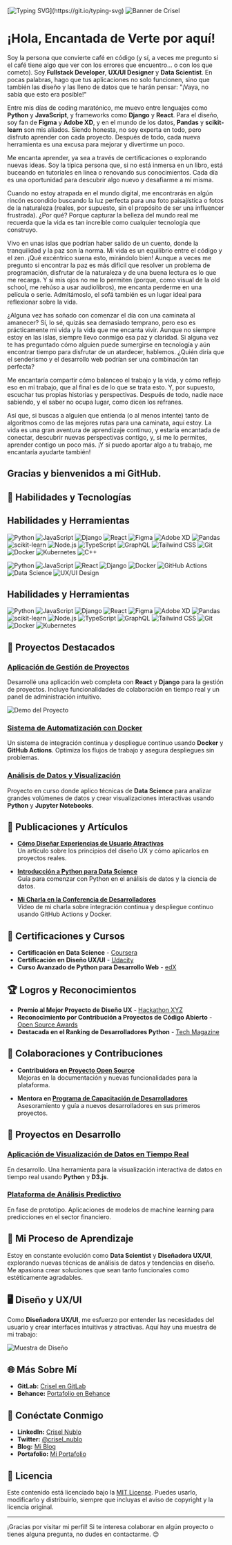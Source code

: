 [![Typing SVG](https://readme-typing-svg.demolab.com?font=Poppins&weight=300&size=80&pause=1000&color=A793F7&background=FFF9F000&width=1500&height=200&lines=Hello%2C+World!+...+I'm+Crisel%F0%9F%AA%BB;Welcome+to+my+GitHub+Profile!;Designing+and+coding+with+passion;Explore+my+work+and+let%E2%80%99s+connect!)](https://git.io/typing-svg)
![Banner de Crisel](https://github.com/CriselPy/CriselPy/blob/main/Banner%20Crisel.gif)


# ¡Hola, Encantada de Verte por aquí!

Soy la persona que convierte café en código (y sí, a veces me pregunto si el café tiene algo que ver con los errores que encuentro… o con los que cometo). Soy **Fullstack Developer**, **UX/UI Designer** y **Data Scientist**. En pocas palabras, hago que tus aplicaciones no solo funcionen, sino que también las diseño y las lleno de datos que te harán pensar: "¡Vaya, no sabía que esto era posible!"

Entre mis días de coding maratónico, me muevo entre lenguajes como **Python** y **JavaScript**, y frameworks como **Django** y **React**. Para el diseño, soy fan de **Figma** y **Adobe XD**, y en el mundo de los datos, **Pandas** y **scikit-learn** son mis aliados. Siendo honesta, no soy experta en todo, pero disfruto aprender con cada proyecto. Después de todo, cada nueva herramienta es una excusa para mejorar y divertirme un poco.

Me encanta aprender, ya sea a través de certificaciones o explorando nuevas ideas. Soy la típica persona que, si no está inmersa en un libro, está buceando en tutoriales en línea o renovando sus conocimientos. Cada día es una oportunidad para descubrir algo nuevo y desafiarme a mí misma.

Cuando no estoy atrapada en el mundo digital, me encontrarás en algún rincón escondido buscando la luz perfecta para una foto paisajística o fotos de la naturaleza (reales, por supuesto, sin el propósito de ser una influencer frustrada). ¿Por qué? Porque capturar la belleza del mundo real me recuerda que la vida es tan increíble como cualquier tecnología que construyo.

Vivo en unas islas que podrían haber salido de un cuento, donde la tranquilidad y la paz son la norma. Mi vida es un equilibrio entre el código y el zen. ¡Qué excéntrico suena esto, mirándolo bien! Aunque a veces me pregunto si encontrar la paz es más difícil que resolver un problema de programación, disfrutar de la naturaleza y de una buena lectura es lo que me recarga. Y si mis ojos no me lo permiten (porque, como visual de la old school, me rehúso a usar audiolibros), me encanta perderme en una película o serie. Admitámoslo, el sofá también es un lugar ideal para reflexionar sobre la vida.

¿Alguna vez has soñado con comenzar el día con una caminata al amanecer? Sí, lo sé, quizás sea demasiado temprano, pero eso es prácticamente mi vida y la vida que me encanta vivir. Aunque no siempre estoy en las islas, siempre llevo conmigo esa paz y claridad. Si alguna vez te has preguntado cómo alguien puede sumergirse en tecnología y aún encontrar tiempo para disfrutar de un atardecer, hablemos. ¿Quién diría que el senderismo y el desarrollo web podrían ser una combinación tan perfecta?

Me encantaría compartir cómo balanceo el trabajo y la vida, y cómo reflejo eso en mi trabajo, que al final es de lo que se trata esto. Y, por supuesto, escuchar tus propias historias y perspectivas. Después de todo, nadie nace sabiendo, y el saber no ocupa lugar, como dicen los refranes.

Así que, si buscas a alguien que entienda (o al menos intente) tanto de algoritmos como de las mejores rutas para una caminata, aquí estoy. La vida es una gran aventura de aprendizaje continuo, y estaría encantada de conectar, descubrir nuevas perspectivas contigo, y, si me lo permites, aprender contigo un poco más. ¡Y si puedo aportar algo a tu trabajo, me encantaría ayudarte también!

## Gracias y bienvenidos a mi GitHub.


## 🌟 Habilidades y Tecnologías
## Habilidades y Herramientas

![Python](https://img.shields.io/badge/Python-3.9-3572A5?style=for-the-badge&logo=python&logoColor=white)
![JavaScript](https://img.shields.io/badge/JavaScript-ES6-F7DF1E?style=for-the-badge&logo=javascript&logoColor=black)
![Django](https://img.shields.io/badge/Django-3.2-092E20?style=for-the-badge&logo=django&logoColor=white)
![React](https://img.shields.io/badge/React-18.0-61DAFB?style=for-the-badge&logo=react&logoColor=black)
![Figma](https://img.shields.io/badge/Figma-Design-FF7262?style=for-the-badge&logo=figma&logoColor=white)
![Adobe XD](https://img.shields.io/badge/Adobe_XD-UI/UX-FF61F6?style=for-the-badge&logo=adobe-xd&logoColor=white)
![Pandas](https://img.shields.io/badge/Pandas-1.5.0-150458?style=for-the-badge&logo=pandas&logoColor=white)
![scikit-learn](https://img.shields.io/badge/scikit--learn-1.2.0-F7931E?style=for-the-badge&logo=scikit-learn&logoColor=white)
![Node.js](https://img.shields.io/badge/Node.js-18.x-339933?style=for-the-badge&logo=node.js&logoColor=white)
![TypeScript](https://img.shields.io/badge/TypeScript-4.9-3178C6?style=for-the-badge&logo=typescript&logoColor=white)
![GraphQL](https://img.shields.io/badge/GraphQL-16.0-E10098?style=for-the-badge&logo=graphql&logoColor=white)
![Tailwind CSS](https://img.shields.io/badge/Tailwind%20CSS-3.2-38B2AC?style=for-the-badge&logo=tailwind-css&logoColor=white)
![Git](https://img.shields.io/badge/Git-2.40.0-F05032?style=for-the-badge&logo=git&logoColor=white)
![Docker](https://img.shields.io/badge/Docker-24.0-2496ED?style=for-the-badge&logo=docker&logoColor=white)
![Kubernetes](https://img.shields.io/badge/Kubernetes-1.26-326CE5?style=for-the-badge&logo=kubernetes&logoColor=white)
![C++](https://img.shields.io/badge/c%2B%2B-23%3A239120.svg?style=for-the-badge&logo=c%2B%2B&logoColor=white)

![Python](https://img.shields.io/badge/-Python-3776AB?style=flat&logo=Python&logoColor=white)
![JavaScript](https://img.shields.io/badge/-JavaScript-F7DF1E?style=flat&logo=JavaScript&logoColor=black)
![React](https://img.shields.io/badge/-React-61DAFB?style=flat&logo=React&logoColor=white)
![Django](https://img.shields.io/badge/-Django-092E20?style=flat&logo=Django&logoColor=white)
![Docker](https://img.shields.io/badge/-Docker-2496ED?style=flat&logo=Docker&logoColor=white)
![GitHub Actions](https://img.shields.io/badge/-GitHub%20Actions-2088FF?style=flat&logo=GitHub%20Actions&logoColor=white)
![Data Science](https://img.shields.io/badge/-Data%20Science-007ACC?style=flat&logo=Jupyter&logoColor=white)
![UX/UI Design](https://img.shields.io/badge/-UX%2FUI%20Design-FF6F61?style=flat&logo=Adobe%20XD&logoColor=white)
## Habilidades y Herramientas

![Python](https://img.shields.io/badge/Python-3.9-4B8BBE?style=for-the-badge&logo=python&logoColor=white)
![JavaScript](https://img.shields.io/badge/JavaScript-ES6-F7DF1E?style=for-the-badge&logo=javascript&logoColor=black)
![Django](https://img.shields.io/badge/Django-3.2-092E20?style=for-the-badge&logo=django&logoColor=white)
![React](https://img.shields.io/badge/React-18.0-61DAFB?style=for-the-badge&logo=react&logoColor=black)
![Figma](https://img.shields.io/badge/Figma-Design-0ACF83?style=for-the-badge&logo=figma&logoColor=white)
![Adobe XD](https://img.shields.io/badge/Adobe_XD-UI/UX-FF61F6?style=for-the-badge&logo=adobe-xd&logoColor=white)
![Pandas](https://img.shields.io/badge/Pandas-1.5.0-150458?style=for-the-badge&logo=pandas&logoColor=white)
![scikit-learn](https://img.shields.io/badge/scikit--learn-1.2.0-F7931E?style=for-the-badge&logo=scikit-learn&logoColor=white)
![Node.js](https://img.shields.io/badge/Node.js-18.x-339933?style=for-the-badge&logo=node.js&logoColor=white)
![TypeScript](https://img.shields.io/badge/TypeScript-4.9-3178C6?style=for-the-badge&logo=typescript&logoColor=white)
![GraphQL](https://img.shields.io/badge/GraphQL-16.0-E10098?style=for-the-badge&logo=graphql&logoColor=white)
![Tailwind CSS](https://img.shields.io/badge/Tailwind%20CSS-3.2-38B2AC?style=for-the-badge&logo=tailwind-css&logoColor=white)
![Git](https://img.shields.io/badge/Git-2.40.0-F05032?style=for-the-badge&logo=git&logoColor=white)
![Docker](https://img.shields.io/badge/Docker-24.0-2496ED?style=for-the-badge&logo=docker&logoColor=white)
![Kubernetes](https://img.shields.io/badge/Kubernetes-1.26-326CE5?style=for-the-badge&logo=kubernetes&logoColor=white)

## 🚀 Proyectos Destacados

### **[Aplicación de Gestión de Proyectos](https://github.com/crisel/gestion-proyectos)**
Desarrollé una aplicación web completa con **React** y **Django** para la gestión de proyectos. Incluye funcionalidades de colaboración en tiempo real y un panel de administración intuitivo.

![Demo del Proyecto](https://media.giphy.com/media/3o7aD2d7hy9ktXNDP2/giphy.gif)

### **[Sistema de Automatización con Docker](https://github.com/crisel/automacion-docker)**
Un sistema de integración continua y despliegue continuo usando **Docker** y **GitHub Actions**. Optimiza los flujos de trabajo y asegura despliegues sin problemas.

### **[Análisis de Datos y Visualización](https://github.com/crisel/analisis-datos)**
Proyecto en curso donde aplico técnicas de **Data Science** para analizar grandes volúmenes de datos y crear visualizaciones interactivas usando **Python** y **Jupyter Notebooks**.

## 📝 Publicaciones y Artículos

- **[Cómo Diseñar Experiencias de Usuario Atractivas](https://crisel.github.io/blog/ux-design)**  
  Un artículo sobre los principios del diseño UX y cómo aplicarlos en proyectos reales.

- **[Introducción a Python para Data Science](https://crisel.github.io/blog/python-data-science)**  
  Guía para comenzar con Python en el análisis de datos y la ciencia de datos.

- **[Mi Charla en la Conferencia de Desarrolladores](https://youtube.com/link-a-tu-charla)**  
  Video de mi charla sobre integración continua y despliegue continuo usando GitHub Actions y Docker.

## 📜 Certificaciones y Cursos

- **Certificación en Data Science** - [Coursera](https://www.coursera.org/learn/data-science)
- **Certificación en Diseño UX/UI** - [Udacity](https://www.udacity.com/course/ux-designer-nanodegree--nd578)
- **Curso Avanzado de Python para Desarrollo Web** - [edX](https://www.edx.org/course/advanced-python-for-web-development)

## 🏆 Logros y Reconocimientos

- **Premio al Mejor Proyecto de Diseño UX** - [Hackathon XYZ](https://hackathonxyz.com/ganadores)
- **Reconocimiento por Contribución a Proyectos de Código Abierto** - [Open Source Awards](https://opensourceawards.org/ganadores)
- **Destacada en el Ranking de Desarrolladores Python** - [Tech Magazine](https://techmagazine.com/rankings)

## 🤝 Colaboraciones y Contribuciones

- **Contribuidora en [Proyecto Open Source](https://github.com/open-source-project)**  
  Mejoras en la documentación y nuevas funcionalidades para la plataforma.

- **Mentora en [Programa de Capacitación de Desarrolladores](https://developer-mentorship.org)**  
  Asesoramiento y guía a nuevos desarrolladores en sus primeros proyectos.

## 🔄 Proyectos en Desarrollo

### **[Aplicación de Visualización de Datos en Tiempo Real](https://github.com/crisel/visualizacion-tiempo-real)**
En desarrollo. Una herramienta para la visualización interactiva de datos en tiempo real usando **Python** y **D3.js**.

### **[Plataforma de Análisis Predictivo](https://github.com/crisel/analisis-predictivo)**
En fase de prototipo. Aplicaciones de modelos de machine learning para predicciones en el sector financiero.

## 🌱 Mi Proceso de Aprendizaje

Estoy en constante evolución como **Data Scientist** y **Diseñadora UX/UI**, explorando nuevas técnicas de análisis de datos y tendencias en diseño. Me apasiona crear soluciones que sean tanto funcionales como estéticamente agradables.

## 🖥️ Diseño y UX/UI

Como **Diseñadora UX/UI**, me esfuerzo por entender las necesidades del usuario y crear interfaces intuitivas y atractivas. Aquí hay una muestra de mi trabajo:

![Muestra de Diseño](https://img.shields.io/badge/-Muestra%20de%20Dise%C3%B1o-FF6F61?style=flat&logo=Adobe%20XD&logoColor=white)

## 🌐 Más Sobre Mí

- **GitLab:** [Crisel en GitLab](https://gitlab.com/crisel)
- **Behance:** [Portafolio en Behance](https://www.behance.net/crisel)

## 🤝 Conéctate Conmigo

- **LinkedIn:** [Crisel Nublo](https://www.linkedin.com/in/crisel-nublo/)
- **Twitter:** [@crisel_nublo](https://twitter.com/crisel_nublo)
- **Blog:** [Mi Blog](https://crisel.github.io/blog/)
- **Portafolio:** [Mi Portafolio](https://crisel.github.io/portafolio/)

## 📜 Licencia

Este contenido está licenciado bajo la [MIT License](LICENSE). Puedes usarlo, modificarlo y distribuirlo, siempre que incluyas el aviso de copyright y la licencia original.

---

¡Gracias por visitar mi perfil! Si te interesa colaborar en algún proyecto o tienes alguna pregunta, no dudes en contactarme. 😊

